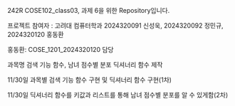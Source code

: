 <p>242R COSE102_class03, 과제 6을 위한 Repository입니다.</p>
<p>프로젝트 참여자 : 고려대 컴퓨터학과 2024320091 신성욱, 2024320092 정민규, 2024320120 홍동환</p>

<p>홍동환: COSE_1201_2024320120 담당</p>
<p>과목명 검색 기능 함수, 남녀 점수별 분포 딕셔너리 함수 제작</p>
<p>11/30일 과목별 검색 기능 함수 구현 및 딕셔너리 함수 구현(1차)</p>
<p>11/30일 딕셔너리 함수를 키값과 리스트를 통해 남녀 점수별 분포를 알 수 있게함(2차)</p>
